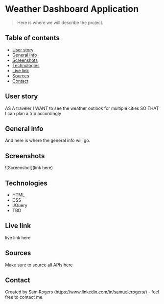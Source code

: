 # Weather Dashboard Application
> Here is where we will describe the project.
 
## Table of contents
* [User story](#user-story)
* [General info](#general-info)
* [Screenshots](#screenshots)
* [Technologies](#technologies)
* [Live link](#live-link)
* [Sources](#sources)
* [Contact](#contact)

## User story
AS A traveler
I WANT to see the weather outlook for multiple cities
SO THAT I can plan a trip accordingly

## General info
And here is where the general info will go.

## Screenshots
![Screenshot](link here)

## Technologies
* HTML
* CSS
* JQuery
* TBD

## Live link
live link here

## Sources
Make sure to source all APIs here

## Contact
Created by Sam Rogers (https://www.linkedin.com/in/samuelerogers/) - feel free to contact me.